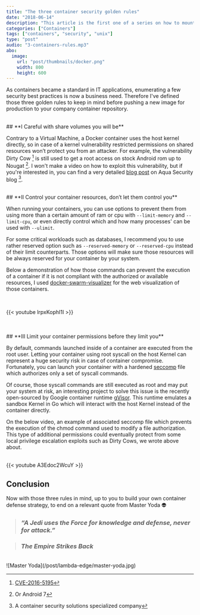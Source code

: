 ```yaml
---
title: "The three container security golden rules"
date: "2018-06-14"
description: "This article is the first one of a series on how to mount a secure enterprise containers provisionning pipeline and monitor its efficience"
categories: ["Containers"]
tags: ["containers", "security", "unix"]
type: "post"
audio: "3-containers-rules.mp3"
abo:
  image:
    url: "post/thumbnails/docker.png"
    width: 800
    height: 600
---
```


As containers became a standard in IT applications, enumerating a few security best practices is now a business need. Therefore I've defined those three golden rules to keep in mind before pushing a new image for production to your company container repository.


</br>
## **I Careful with share volumes you will be**

Contrary to a Virtual Machine, a Docker container uses the host kernel directly, so in case of a kernel vulnerability restricted permissions on shared resources won’t protect you from an attacker.
For example, the vulnerability Dirty Cow [^1] is still used to get a root access on stock Android rom up to Nougat [^2].
I won't make a video on how to exploit this vulnerability, but if you're interested in, you can find a very detailed [blog post](https://blog.aquasec.com/dirty-cow-vulnerability-impact-on-containers) on Aqua Security blog [^3].
</br>

</br>
## **II Control your container resources, don’t let them control you**

When running your containers, you can use options to prevent them from using more than a certain amount of ram or cpu with `--limit-memory` and `--limit-cpu`, or even directly control which and how many processes' can be used with `--ulimit`.

For some critical workloads such as databases, I recommend you to use rather reserved option such as `--reserved-memory` or `--reserved-cpu` instead of their limit counterparts. Those options will make sure those resources will be always reserved for your container by your system.

Below a demonstration of how those commands can prevent the execution of a container if it is not compliant with the authorized or available resources, I used [docker-swarm-visualizer](https://github.com/dockersamples/docker-swarm-visualizer) for the web visualization of those containers.

</br>

{{< youtube lrpxKophI1I >}}

</br>

</br>
## **III Limit your container permissions before they limit you**

By default, commands launched inside of a container are executed from the root user. Letting your container using root syscall on the host Kernel can represent a huge security risk in case of container compromise.
Fortunately, you can launch your container with a hardened [seccomp](https://en.wikipedia.org/wiki/Seccomp) file which authorizes only a set of syscall commands.

Of course, those syscall commands are still executed as root and may put your system at risk, an interesting project to solve this issue is the recently open-sourced by Google container runtime [gVisor](https://github.com/google/gvisor).
This runtime emulates a sandbox Kernel in Go which will interact with the host Kernel instead of the container directly.

On the below video, an example of associated seccomp file which prevents the execution of the chmod command used to modify a file authorization. This type of additional permissions could eventually protect from some local privilege escalation exploits such as Dirty Cows, we wrote above about.

</br>
{{< youtube A3Edoc2WcuY >}}

</br>

## Conclusion

Now with those three rules in mind, up to you to build your own container defense strategy, to end on a relevant quote from Master Yoda :alien:

>### *“A Jedi uses the Force for knowledge and defense, never for attack.”* 

>### *The Empire Strikes Back*

</br>
![Master Yoda](/post/lambda-edge/master-yoda.jpg)

[^1]: [CVE-2016-5195](https://cve.mitre.org/cgi-bin/cvename.cgi?name=CVE-2016-5195)
[^2]: Or Android 7
[^3]: A container security solutions specialized company
